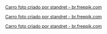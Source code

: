 <a href="https://br.freepik.com/fotos/carro">Carro foto criado por standret - br.freepik.com</a>

<a href='https://br.freepik.com/fotos/carro'>Carro foto criado por standret - br.freepik.com</a>

<a href='https://br.freepik.com/fotos/carro'>Carro foto criado por standret - br.freepik.com</a>